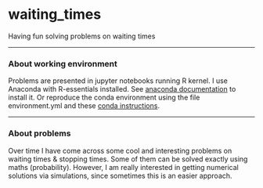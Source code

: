 # waiting_times
Having fun solving problems on waiting times


---
### About working environment
Problems are presented in jupyter notebooks running R kernel. I use Anaconda with R-essentials installed. See [anaconda documentation](https://anaconda.org/r/r-essentials) to install it. Or reproduce the conda environment using the file environment.yml and these [conda instructions](https://conda.io/docs/user-guide/tasks/manage-environments.html#creating-an-environment-from-an-environment-yml-file).


---
### About problems
Over time I have come across some cool and interesting problems on waiting times & stopping times. Some of them can be solved exactly using maths (probability). However, I am really interested in getting numerical solutions via simulations, since sometimes this is an easier approach.

